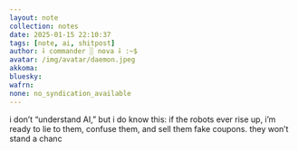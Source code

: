```yaml
---
layout: note
collection: notes
date: 2025-01-15 22:10:37
tags: [note, ai, shitpost]
author: ⸸ commander ░ nova ⸸ :~$
avatar: /img/avatar/daemon.jpeg
akkoma: 
bluesky: 
wafrn: 
none: no_syndication_available 
---
```

i don’t “understand AI,” but i do know this: if the robots ever rise up, i’m ready to lie to them, confuse them, and sell them fake coupons. they won’t stand a chanc